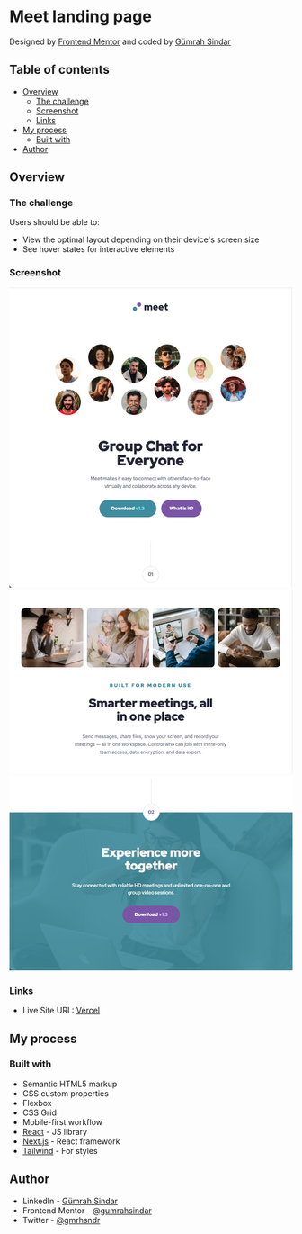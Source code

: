 # Meet landing page

Designed by [Frontend Mentor](https://www.frontendmentor.io/challenges/meet-landing-page-rbTDS6OUR) and coded by [Gümrah Sindar](https://www.linkedin.com/in/gumrahsindar/)

## Table of contents

- [Overview](#overview)
  - [The challenge](#the-challenge)
  - [Screenshot](#screenshot)
  - [Links](#links)
- [My process](#my-process)
  - [Built with](#built-with)
- [Author](#author)

## Overview

### The challenge

Users should be able to:

- View the optimal layout depending on their device's screen size
- See hover states for interactive elements

### Screenshot

![](./Preview-1.png)
![](./Preview-2.png)
![](./Preview-3.png)

### Links

- Live Site URL: [Vercel](https://meet-landing-page-azure.vercel.app)

## My process

### Built with

- Semantic HTML5 markup
- CSS custom properties
- Flexbox
- CSS Grid
- Mobile-first workflow
- [React](https://react.dev/) - JS library
- [Next.js](https://nextjs.org/) - React framework
- [Tailwind](https://tailwindcss.com/) - For styles

## Author

- LinkedIn - [Gümrah Sindar](https://www.linkedin.com/in/gumrahsindar/)
- Frontend Mentor - [@gumrahsindar](https://www.frontendmentor.io/profile/gumrahsindar)
- Twitter - [@gmrhsndr](https://twitter.com/gmrhsndr)
